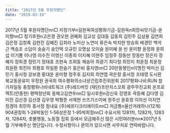 ```yaml
---
title: "2017년 5월 후원자명단"
date: "2019-03-19"
---
```


2017년 5월 후원자명단nn□ 지정기부n길원옥여성평화기금-길원옥n희망씨앗기금-윤미향nn□ 정기후원n고은경 권오현 권혜화 김교성 김대동 김동희 김민주 김삼용 김연희 김은정 김창록 김현진 김혜진 김희라 노미선 노연미 류은숙 박지현 방승희 배경민 백석근 백승조 소담이 송슬기 송인택 오규민 오명삼 오이슬 원미혜 윤 빈 윤미향 윤정화 윤희섭 이기쁨 이나영 이수진 이영신 이종희 이지혜 이현주 임정주 장동만 장동만 장은지 장혜지 장회경 정민기 정태효 조현숙 조희동 채송아 최광기 최다정 최민지 최윤정 최윤정 최윤환 최진아 최평호 하일환 한슬기 홍은비 홍지영nn□ 20만동행인n이명진 박미선 김민기 홍서정 강보경 황대운 윤미향 정주호 김지희 최연엽 곽은정 홍서정 조태영 도시환 북교동윤유미 우정원 권국희 여수평화의소녀상건립추진위원회 2017평화나비:RUN 참가자일동 충청평화나비네트워크 (주)레드버킷 (재단)프란치스꼬회 광주무진교회 온프로젝트(안중현) 평택청년회 동패고김연우nn□ 일시후원n강신욱 강영호 곽동혜 김다영 김미진 김선경 김선경 김우영 박형준 서재현 쓰즈기스미에 원주선 윤효정 이의선 이지연 정경아 최민하 홍서정 힘내요 (주)에프디크리에이트nn□ 저금통n울산겨레하나(12개) 904권장희 1-28박동인 1-56상은정 1-95박희정nn□ 수요시위 1281차, 1282차, 1283차, 1284차, 촛불행동, 노동절 집회 등에서 모금해주신 많은 시민여러분nn※2017년 5월 기부해주신 명단입니다. 수정사항이나 문의가 있으시면 사무처로 연락바랍니다.
